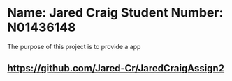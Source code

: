 # Name: Jared Craig   Student Number: N01436148  <br />
The purpose of this project is to provide a app <br />
## https://github.com/Jared-Cr/JaredCraigAssign2
